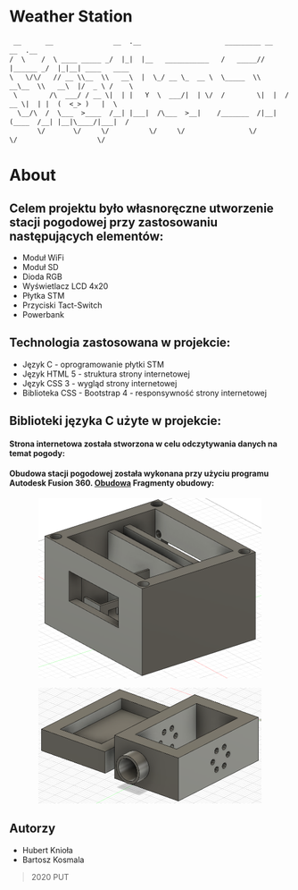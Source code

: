 # Weather Station
```
 __      __               __  .__                     _________ __          __  .__               
/  \    /  \ ____ _____ _/  |_|  |__   ___________   /   _____//  |______ _/  |_|__| ____   ____  
\   \/\/   // __ \\__  \\   __\  |  \_/ __ \_  __ \  \_____  \\   __\__  \\   __\  |/  _ \ /    \ 
 \        /\  ___/ / __ \|  | |   Y  \  ___/|  | \/  /        \|  |  / __ \|  | |  (  <_> )   |  \
  \__/\  /  \___  >____  /__| |___|  /\___  >__|    /_______  /|__| (____  /__| |__|\____/|___|  /
       \/       \/     \/          \/     \/                \/           \/                    \/ 
```

# About

## Celem projektu było własnoręczne utworzenie stacji pogodowej przy zastosowaniu następujących elementów:
* Moduł WiFi
* Moduł SD
* Dioda RGB
* Wyświetlacz LCD 4x20
* Płytka STM
* Przyciski Tact-Switch
* Powerbank

## Technologia zastosowana w projekcie:
* Język C - oprogramowanie płytki STM
* Język HTML 5 - struktura strony internetowej 
* Język CSS 3 - wygląd strony internetowej
* Biblioteka CSS -  Bootstrap 4 - responsywność strony internetowej

## Biblioteki języka C użyte w projekcie:


#### Strona internetowa została stworzona w celu odczytywania danych na temat pogody:


#### Obudowa stacji pogodowej została wykonana przy użyciu programu Autodesk Fusion 360. [Obudowa](https://github.com/PUT-PTM-2020/P14/tree/master/model3d/Photo3D) Fragmenty obudowy: 

<p align="center">
  <img src="/model3d/Photo3D/Obudowa.PNG" width="400" title="Obudowa">
</p>
<p align="center">
  <img src="/model3d/Photo3D/Czujniki.PNG" width="400" title="Czujniki">
</p>

## Autorzy
* Hubert Knioła
* Bartosz Kosmala
> 2020 PUT
